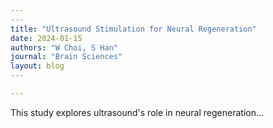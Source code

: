 ```yaml
---
​---
title: "Ultrasound Stimulation for Neural Regeneration"
date: 2024-01-15
authors: "W Choi, S Han"
journal: "Brain Sciences"
layout: blog
​---

---
```


This study explores ultrasound's role in neural regeneration...
